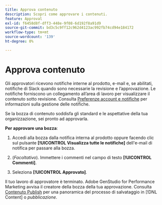 ```yaml
---
title: Approva contenuto
description: Scopri come approvare i contenuti.
feature: Approval
exl-id: f6458d8f-dff3-448e-9f08-6d192f8a91d9
source-git-commit: bd3c5c9ff12c962d4123ac992fb74cd94e184172
workflow-type: tm+mt
source-wordcount: '139'
ht-degree: 0%

---
```


# Approva contenuto

Gli approvatori ricevono notifiche interne al prodotto, e-mail e, se abilitati, notifiche di Slack quando sono necessarie la revisione e l’approvazione. Le notifiche forniscono un collegamento all’area di lavoro per visualizzare il contenuto sotto revisione. Consulta [Preferenze account e notifiche](https://experienceleague.adobe.com/it/docs/core-services/interface/features/account-preferences) per informazioni sulla gestione delle notifiche.

Se la bozza di contenuto soddisfa gli standard e le aspettative della tua organizzazione, sei pronto ad approvarla.

**Per approvare una bozza**:

1. Accedi alla bozza dalla notifica interna al prodotto oppure facendo clic sul pulsante **[!UICONTROL Visualizza tutte le notifiche]** dell&#39;e-mail di notifica per passare alla bozza.

1. (_Facoltativo_). Immettere i commenti nel campo di testo **[!UICONTROL Commenti]**.

1. Seleziona **[!UICONTROL Approvato]**.

Il tuo lavoro di approvatore è terminato. Adobe GenStudio for Performance Marketing avvisa il creatore della bozza della tua approvazione. Consulta [Contenuto Publish](./publish-content.md) per una panoramica del processo di salvataggio in [!DNL Content] o _pubblicazione_.

